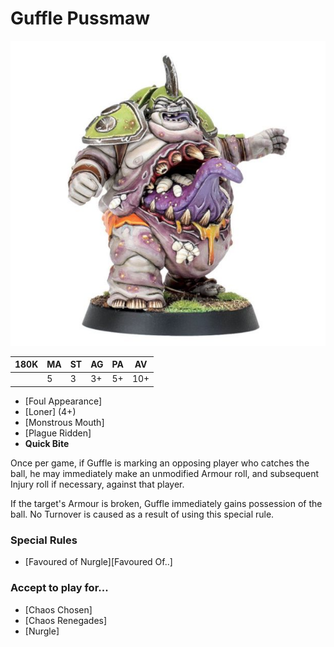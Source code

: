 # Guffle Pussmaw

![](../media/starplayers/BBGuffle.jpg)

| 180K  | MA | ST | AG | PA | AV |
| --- | --- | --- | --- | --- | --- |
|      | 5   | 3   | 3+  | 5+  | 10+ |

* [Foul Appearance]
* [Loner] (4+)
* [Monstrous Mouth]
* [Plague Ridden]
* **Quick Bite**

Once per game, if Guffle is marking an opposing player who catches the ball, he may immediately make an unmodified Armour roll, and subsequent Injury roll if necessary, against that player.

If the target's Armour is broken, Guffle immediately gains possession of the ball. No Turnover is caused as a result of using this special rule.

### Special Rules

* [Favoured of Nurgle][Favoured Of..]

### Accept to play for...

* [Chaos Chosen]
* [Chaos Renegades]
* [Nurgle]
